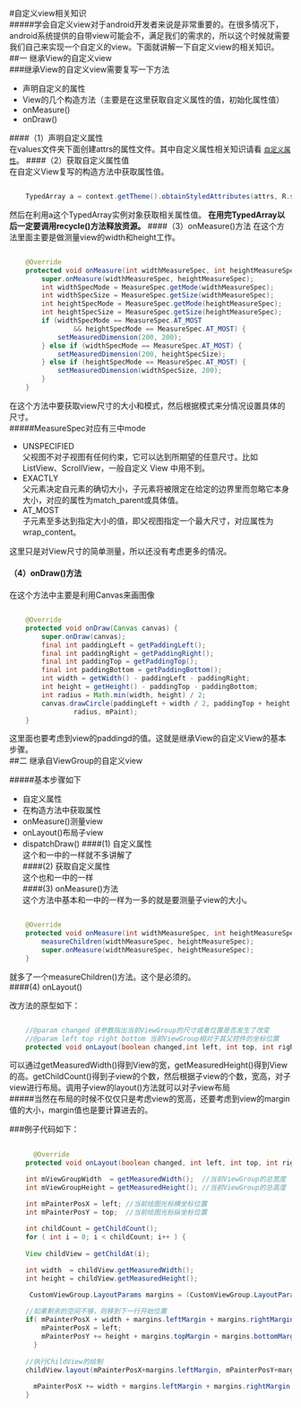 #自定义view相关知识<br>
#####学会自定义view对于android开发者来说是非常重要的。在很多情况下，android系统提供的自带view可能会不，满足我们的需求的，所以这个时候就需要我们自己来实现一个自定义的view。下面就讲解一下自定义view的相关知识。<br>
##一 继承View的自定义view<br>
###继承View的自定义view需要复写一下方法<br>
* 声明自定义的属性
* View的几个构造方法（主要是在这里获取自定义属性的值，初始化属性值）
* onMeasure()
* onDraw()

####（1）声明自定义属性<br>
在values文件夹下面创建attrs的属性文件。其中自定义属性相关知识请看 [ `自定义属性`](https://github.com/jiangML/MyBlog/blob/master/CustomAttribute.md)。
####（2）获取自定义属性值<br>
在自定义View复写的构造方法中获取属性值。<br>

```java

	TypedArray a = context.getTheme().obtainStyledAttributes(attrs, R.styleable.CustomTextView, defStyleAttr, 0); 
```

然后在利用a这个TypedArray实例对象获取相关属性值。
**在用完TypedArray以后一定要调用recycle()方法释放资源。**
####（3）onMeasure()方法
在这个方法里面主要是做测量view的width和height工作。<br>

```java

	@Override
	protected void onMeasure(int widthMeasureSpec, int heightMeasureSpec) {
        super.onMeasure(widthMeasureSpec, heightMeasureSpec);
        int widthSpecMode = MeasureSpec.getMode(widthMeasureSpec);
        int widthSpecSize = MeasureSpec.getSize(widthMeasureSpec);
        int heightSpecMode = MeasureSpec.getMode(heightMeasureSpec);
        int heightSpecSize = MeasureSpec.getSize(heightMeasureSpec);
        if (widthSpecMode == MeasureSpec.AT_MOST
                && heightSpecMode == MeasureSpec.AT_MOST) {
            setMeasuredDimension(200, 200);
        } else if (widthSpecMode == MeasureSpec.AT_MOST) {
            setMeasuredDimension(200, heightSpecSize);
        } else if (heightSpecMode == MeasureSpec.AT_MOST) {
            setMeasuredDimension(widthSpecSize, 200);
        }
    }
```

在这个方法中要获取view尺寸的大小和模式，然后根据模式来分情况设置具体的尺寸。<br>
#####MeasureSpec对应有三中mode
* UNSPECIFIED<br>
   父视图不对子视图有任何约束，它可以达到所期望的任意尺寸。比如 ListView、ScrollView，一般自定义 View 中用不到。
* EXACTLY<br>
  父元素决定自元素的确切大小，子元素将被限定在给定的边界里而忽略它本身大小，对应的属性为match_parent或具体值。
* AT_MOST<br>
  子元素至多达到指定大小的值，即父视图指定一个最大尺寸，对应属性为wrap_content。<br>

这里只是对View尺寸的简单测量，所以还没有考虑更多的情况。 


#### （4）onDraw()方法<br>
在这个方法中主要是利用Canvas来画图像

```java

    @Override
    protected void onDraw(Canvas canvas) {
        super.onDraw(canvas);
        final int paddingLeft = getPaddingLeft();
        final int paddingRight = getPaddingRight();
        final int paddingTop = getPaddingTop();
        final int paddingBottom = getPaddingBottom();
        int width = getWidth() - paddingLeft - paddingRight;
        int height = getHeight() - paddingTop - paddingBottom;
        int radius = Math.min(width, height) / 2;
        canvas.drawCircle(paddingLeft + width / 2, paddingTop + height / 2,
                radius, mPaint);
    }
```


这里面也要考虑到view的paddingd的值。这就是继承View的自定义View的基本步骤。<br>
##二 继承自ViewGroup的自定义view<br>

#####基本步骤如下<br>
* 自定义属性
* 在构造方法中获取属性
* onMeasure()测量view
* onLayout()布局子view
* dispatchDraw()
####(1) 自定义属性<br>
这个和一中的一样就不多讲解了<br>
####(2) 获取自定义属性<br>
这个也和一中的一样<br>
####(3) onMeasure()方法<br>
这个方法中基本和一中的一样为一多的就是要测量子view的大小。<br>

```java

	@Override
	protected void onMeasure(int widthMeasureSpec, int heightMeasureSpec) {
    	measureChildren(widthMeasureSpec, heightMeasureSpec);
    	super.onMeasure(widthMeasureSpec, heightMeasureSpec);	
	}

```

就多了一个measureChildren()方法。这个是必须的。<br>
####(4) onLayout()

改方法的原型如下：

```java

    //@param changed 该参数指出当前ViewGroup的尺寸或者位置是否发生了改变
    //@param left top right bottom 当前ViewGroup相对于其父控件的坐标位置
    protected void onLayout(boolean changed,int left, int top, int right, int bottom);
```

可以通过getMeasuredWidth()得到View的宽，getMeasuredHeight()得到View的高。getChildCount()得到子view的个数，然后根据子view的个数，宽高，对子view进行布局。调用子view的layout()方法就可以对子view布局<br>
#####当然在布局的时候不仅仅只是考虑view的宽高，还要考虑到view的margin值的大小，margin值也是要计算进去的。<br>

###例子代码如下：<br>

```java
   
      @Override
    protected void onLayout(boolean changed, int left, int top, int right, int bottom) {

    int mViewGroupWidth  = getMeasuredWidth();  //当前ViewGroup的总宽度
    int mViewGroupHeight = getMeasuredHeight(); //当前ViewGroup的总高度

    int mPainterPosX = left; //当前绘图光标横坐标位置
    int mPainterPosY = top;  //当前绘图光标纵坐标位置  
    
    int childCount = getChildCount();	
    for ( int i = 0; i < childCount; i++ ) {
  
    View childView = getChildAt(i);

    int width  = childView.getMeasuredWidth();
    int height = childView.getMeasuredHeight();	     

     CustomViewGroup.LayoutParams margins = (CustomViewGroup.LayoutParams)(childView.getLayoutParams());
  
    //如果剩余的空间不够，则移到下一行开始位置
    if( mPainterPosX + width + margins.leftMargin + margins.rightMargin > mViewGroupWidth ) {	       
        mPainterPosX = left; 
        mPainterPosY += height + margins.topMargin + margins.bottomMargin;
      }		    
  
    //执行ChildView的绘制
    childView.layout(mPainterPosX+margins.leftMargin, mPainterPosY+margins.topMargin,mPainterPosX+margins.leftMargin+width, mPainterPosY+margins.topMargin+height);
  
      mPainterPosX += width + margins.leftMargin + margins.rightMargin;
    }       


```











